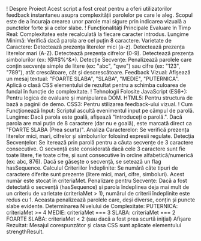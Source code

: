 ! Despre Proiect
Acest script a fost creat pentru a oferi utilizatorilor feedback instantaneu asupra complexității parolelor pe care le aleg.
Scopul este de a încuraja crearea unor parole mai sigure prin indicarea vizuală a punctelor forte și a celor slabe. 
! Funcționalități Principale
Evaluare în Timp Real: Complexitatea este recalculată la fiecare caracter introdus.
Lungime Minimă: Verifică dacă parola are cel puțin 8 caractere.
Varietate de Caractere:
Detectează prezența literelor mici (a-z).
Detectează prezența literelor mari (A-Z).
Detectează prezența cifrelor (0-9).
Detectează prezența simbolurilor (ex: !@#$%^&*).
Detecție Secvențe: Penalizează parolele care conțin secvențe simple de litere (ex: "abc", "qwe") sau cifre (ex: "123", "789"), atât crescătoare, cât și descrescătoare.
Feedback Vizual:
Afișează un mesaj textual: "FOARTE SLABA", "SLABA", "MEDIE", "PUTERNICA".
Aplică o clasă CSS elementului de rezultat pentru a schimba culoarea de fundal în funcție de complexitate.
! Tehnologii Folosite
JavaScript (ES6+): Pentru logica de evaluare și manipularea DOM.
HTML5: Pentru structura de bază a paginii de demo.
CSS3: Pentru stilizarea feedback-ului vizual.
! Cum Funcționează 
Input: Scriptul ascultă evenimentul input pe câmpul de parolă.
Lungime:
Dacă parola este goală, afișează "Introduceți o parolă.".
Dacă parola are mai puțin de 8 caractere (dar nu e goală), este marcată direct ca "FOARTE SLABA (Prea scurta)".
Analiza Caracterelor: Se verifică prezența literelor mici, mari, cifrelor și simbolurilor folosind expresii regulate.
Detecția Secvențelor:
Se iterează prin parolă pentru a căuta secvențe de 3 caractere consecutive.
O secvență este considerată dacă cele 3 caractere sunt fie toate litere, fie toate cifre, și sunt consecutive în ordine alfabetică/numerică (ex: abc, 876).
Dacă se găsește o secvență, se setează un flag hasSequence.
Calculul Criteriilor Îndeplinite:
Se numără câte tipuri de caractere diferite sunt prezente (litere mici, mari, cifre, simboluri). Acest număr este stocat în criteriaMet.
Penalizare pentru Secvențe: Dacă a fost detectată o secvență (hasSequence) și parola îndeplinea deja mai mult de un criteriu de varietate (criteriaMet > 1), numărul de criterii îndeplinite este redus cu 1.
Aceasta penalizează parolele care, deși diverse, conțin și puncte slabe evidente.
Determinarea Nivelului de Complexitate:
PUTERNICA: criteriaMet >= 4
MEDIE: criteriaMet === 3
SLABA: criteriaMet === 2
FOARTE SLABA: criteriaMet < 2 (sau dacă a fost prea scurtă inițial)
Afișare Rezultat: Mesajul corespunzător și clasa CSS sunt aplicate elementului strengthResult.
